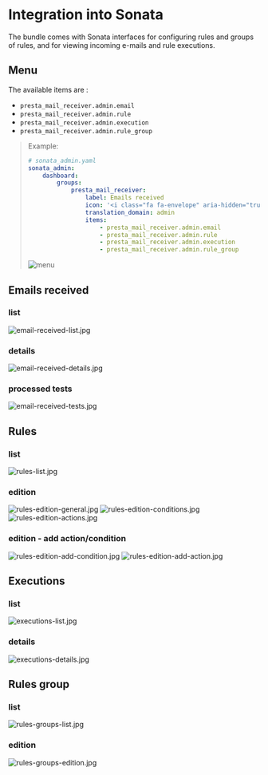 # Integration into Sonata

The bundle comes with Sonata interfaces for configuring rules and groups of rules, and for viewing incoming e-mails and rule executions.

## Menu
The available items are :
- `presta_mail_receiver.admin.email`
- `presta_mail_receiver.admin.rule`
- `presta_mail_receiver.admin.execution`
- `presta_mail_receiver.admin.rule_group`


> Example:
> ```yaml
> # sonata_admin.yaml
> sonata_admin:
>     dashboard:
>         groups:
>             presta_mail_receiver:
>                 label: Emails received
>                 icon: '<i class="fa fa-envelope" aria-hidden="true"></i>'
>                 translation_domain: admin
>                 items:
>                     - presta_mail_receiver.admin.email
>                     - presta_mail_receiver.admin.rule
>                     - presta_mail_receiver.admin.execution
>                     - presta_mail_receiver.admin.rule_group
> ```
>
> ![menu](img/menu.jpg)

## Emails received
### list
![email-received-list.jpg](img/email-received-list.jpg)
### details
![email-received-details.jpg](img/email-received-details.jpg)
### processed tests
![email-received-tests.jpg](img/email-received-tests.jpg)

## Rules
### list
![rules-list.jpg](img/rules-list.jpg)
### edition
![rules-edition-general.jpg](img/rules-edition-general.jpg)
![rules-edition-conditions.jpg](img/rules-edition-conditions.jpg)
![rules-edition-actions.jpg](img/rules-edition-actions.jpg)
### edition - add action/condition
![rules-edition-add-condition.jpg](img/rules-edition-add-condition.jpg)
![rules-edition-add-action.jpg](img/rules-edition-add-action.jpg)

## Executions
### list
![executions-list.jpg](img/executions-list.jpg)
### details
![executions-details.jpg](img/executions-details.jpg)

## Rules group
### list
![rules-groups-list.jpg](img/rules-groups-list.jpg)
### edition
![rules-groups-edition.jpg](img/rules-groups-edition.jpg)
